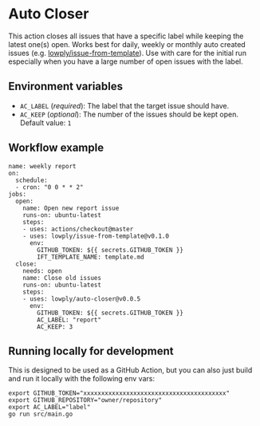 # Auto Closer

This action closes all issues that have a specific label while keeping the latest one(s) open. Works best for daily, weekly or monthly auto created issues (e.g. [lowply/issue-from-template](https://github.com/lowply/issue-from-template/)). Use with care for the initial run especially when you have a large number of open issues with the label.

## Environment variables

- `AC_LABEL` (_required_): The label that the target issue should have.
- `AC_KEEP` (_optional_): The number of the issues should be kept open. Default value: `1`

## Workflow example

```
name: weekly report
on:
  schedule:
  - cron: "0 0 * * 2"
jobs:
  open:
    name: Open new report issue
    runs-on: ubuntu-latest
    steps:
    - uses: actions/checkout@master
    - uses: lowply/issue-from-template@v0.1.0
      env:
        GITHUB_TOKEN: ${{ secrets.GITHUB_TOKEN }}
        IFT_TEMPLATE_NAME: template.md
  close:
    needs: open
    name: Close old issues
    runs-on: ubuntu-latest
    steps:
    - uses: lowply/auto-closer@v0.0.5
      env:
        GITHUB_TOKEN: ${{ secrets.GITHUB_TOKEN }}
        AC_LABEL: "report"
        AC_KEEP: 3
```

## Running locally for development

This is designed to be used as a GitHub Action, but you can also just build and run it locally with the following env vars:

```
export GITHUB_TOKEN="xxxxxxxxxxxxxxxxxxxxxxxxxxxxxxxxxxxxxxxx"
export GITHUB_REPOSITORY="owner/repository"
export AC_LABEL="label"
go run src/main.go
```
